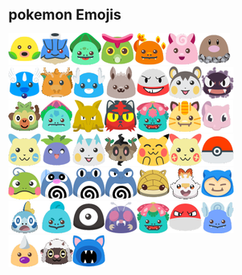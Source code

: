 # pokemon Emojis

![blob-pkmn-bellsprout.png](blob-pkmn-bellsprout.png)![blob-pkmn-blastoise.png](blob-pkmn-blastoise.png)![blob-pkmn-bulbasaur.png](blob-pkmn-bulbasaur.png)![blob-pkmn-caterpie.png](blob-pkmn-caterpie.png)![blob-pkmn-charmander.png](blob-pkmn-charmander.png)![blob-pkmn-clefairy.png](blob-pkmn-clefairy.png)![blob-pkmn-diglet.png](blob-pkmn-diglet.png)![blob-pkmn-dragonair.png](blob-pkmn-dragonair.png)![blob-pkmn-dragonite.gif](blob-pkmn-dragonite.gif)![blob-pkmn-dratini.png](blob-pkmn-dratini.png)![blob-pkmn-eevee.png](blob-pkmn-eevee.png)![blob-pkmn-electrode.png](blob-pkmn-electrode.png)![blob-pkmn-emolga.png](blob-pkmn-emolga.png)![blob-pkmn-ghastly.png](blob-pkmn-ghastly.png)![blob-pkmn-grookey.gif](blob-pkmn-grookey.gif)![blob-pkmn-ivysaur.png](blob-pkmn-ivysaur.png)![blob-pkmn-kadabra.png](blob-pkmn-kadabra.png)![blob-pkmn-litten.png](blob-pkmn-litten.png)![blob-pkmn-mega-venusaur.png](blob-pkmn-mega-venusaur.png)![blob-pkmn-meowth.png](blob-pkmn-meowth.png)![blob-pkmn-mew.png](blob-pkmn-mew.png)![blob-pkmn-minun.png](blob-pkmn-minun.png)![blob-pkmn-oddish.png](blob-pkmn-oddish.png)![blob-pkmn-pachirisu.png](blob-pkmn-pachirisu.png)![blob-pkmn-phantump.gif](blob-pkmn-phantump.gif)![blob-pkmn-pikachu.png](blob-pkmn-pikachu.png)![blob-pkmn-plusle.png](blob-pkmn-plusle.png)![blob-pkmn-pokeball.png](blob-pkmn-pokeball.png)![blob-pkmn-politoed.png](blob-pkmn-politoed.png)![blob-pkmn-poliwag.png](blob-pkmn-poliwag.png)![blob-pkmn-poliwhirl.png](blob-pkmn-poliwhirl.png)![blob-pkmn-poliwrath.png](blob-pkmn-poliwrath.png)![blob-pkmn-sandshrew.png](blob-pkmn-sandshrew.png)![blob-pkmn-scorbunny.gif](blob-pkmn-scorbunny.gif)![blob-pkmn-snorlax.png](blob-pkmn-snorlax.png)![blob-pkmn-sobble.gif](blob-pkmn-sobble.gif)![blob-pkmn-squirtle.png](blob-pkmn-squirtle.png)![blob-pkmn-unknown.png](blob-pkmn-unknown.png)![blob-pkmn-venonat.png](blob-pkmn-venonat.png)![blob-pkmn-venusaur.png](blob-pkmn-venusaur.png)![blob-pkmn-voltorb.png](blob-pkmn-voltorb.png)![blob-pkmn-wartortle.png](blob-pkmn-wartortle.png)![blob-pkmn-weedle.png](blob-pkmn-weedle.png)![blob-pkmn-wooloo.gif](blob-pkmn-wooloo.gif)![blob-pkmn-zubat.png](blob-pkmn-zubat.png)